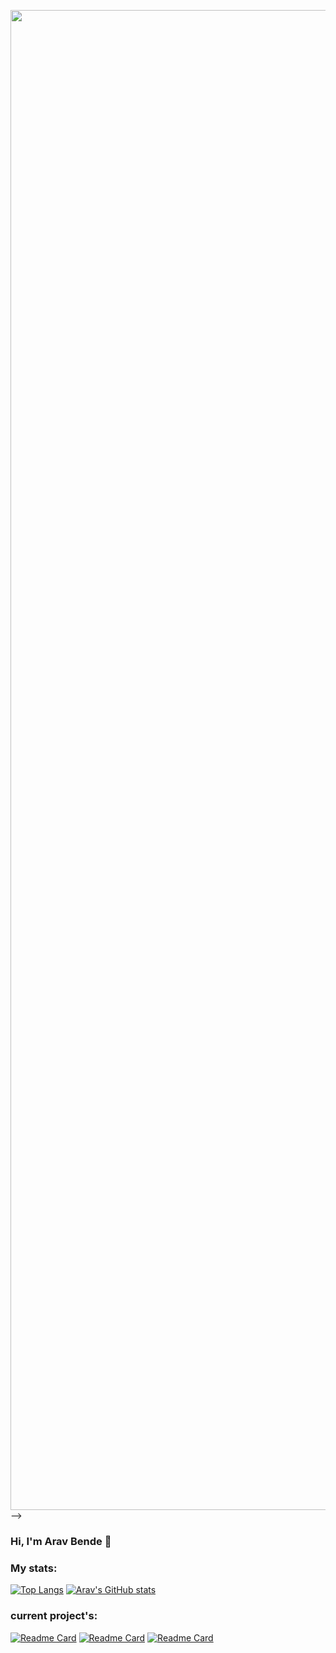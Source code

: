 <img align="top" height="2400px" src="https://imgs.search.brave.com/Kj1ju7WwHGSNLcdI6bfEk7cg9lj0nCiElhw3znEghzY/rs:fit:1200:800:1/g:ce/aHR0cHM6Ly8yMDE4/Lm55Yy53b3JkY2Ft/cC5vcmcvZmlsZXMv/MjAxOC8wNi9OWUMt/bmlnaHQtYmFubmVy/LmpwZw" /> -->

### Hi, I'm Arav Bende 👋

### My stats:
[![Top Langs](https://github-readme-stats.vercel.app/api/top-langs/?username=AravBende&show_icons=true&theme=dark)](https://github.com/AravBende/github-readme-stats) [![Arav's GitHub stats](https://github-readme-stats.vercel.app/api?username=AravBende&show_icons=true&theme=dark)](https://github.com/AravBende/github-readme-stats)

### current project's:
[![Readme Card](https://github-readme-stats.vercel.app/api/pin/?username=AravBende&repo=Minichess&show_icons=true&theme=dark)](https://github.com/AravBende/Minichess)
[![Readme Card](https://github-readme-stats.vercel.app/api/pin/?username=AravBende&repo=tictactoe&show_icons=true&theme=dark)](https://github.com/AravBende/tictactoe)
[![Readme Card](https://github-readme-stats.vercel.app/api/pin/?username=AravBende&repo=Python-challanges&show_icons=true&theme=dark)](https://github.com/AravBende/Python-challanges)


<!--
**AravBende/AravBende** is a ✨ _special_ ✨ repository because its `README.md` (this file) appears on your GitHub profile.

Here are some ideas to get you started:

- 🔭 I’m currently working on ...
- 🌱 I’m currently learning Python
- 👯 I’m looking to collaborate on ...
- 🤔 I’m looking for help with ...
- 💬 Ask me about ...
- 📫 How to reach me: ...
- 😄 Pronouns: ...
- ⚡ Fun fact: ...
-->
